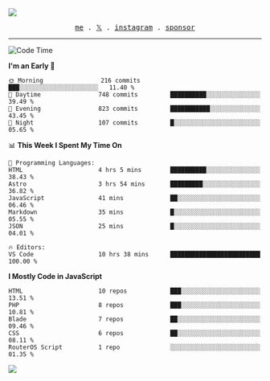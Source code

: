<img style="bottom: 800px;" src="https://imgur.com/rilHVxA.png"/>
<p align="center">
  <samp>
    <a href="https://fayln.com">me</a> .
    <!-- <a href="https://fayln.com/projects">projects</a> . -->
    <a href="https://go.fayln.com/twitter">𝕏</a> .
    <a href="https://go.fayln.com/instagram">instagram</a> .
<!--     <a href="https://go.fayln.com/polywork">polywork</a> . -->
    <a href="https://github.com/sponsors/faridhnzz">sponsor</a>
  </samp>
</p>

---
<!--START_SECTION:waka-->
![Code Time](http://img.shields.io/badge/Code%20Time-3%2C416%20hrs%203%20mins-blue)

**I'm an Early 🐤** 

```text
🌞 Morning                216 commits         ███░░░░░░░░░░░░░░░░░░░░░░   11.40 % 
🌆 Daytime                748 commits         ██████████░░░░░░░░░░░░░░░   39.49 % 
🌃 Evening                823 commits         ███████████░░░░░░░░░░░░░░   43.45 % 
🌙 Night                  107 commits         █░░░░░░░░░░░░░░░░░░░░░░░░   05.65 % 
```


📊 **This Week I Spent My Time On** 

```text
💬 Programming Languages: 
HTML                     4 hrs 5 mins        ██████████░░░░░░░░░░░░░░░   38.43 % 
Astro                    3 hrs 54 mins       █████████░░░░░░░░░░░░░░░░   36.82 % 
JavaScript               41 mins             ██░░░░░░░░░░░░░░░░░░░░░░░   06.46 % 
Markdown                 35 mins             █░░░░░░░░░░░░░░░░░░░░░░░░   05.55 % 
JSON                     25 mins             █░░░░░░░░░░░░░░░░░░░░░░░░   04.01 % 

🔥 Editors: 
VS Code                  10 hrs 38 mins      █████████████████████████   100.00 % 
```

**I Mostly Code in JavaScript** 

```text
HTML                     10 repos            ███░░░░░░░░░░░░░░░░░░░░░░   13.51 % 
PHP                      8 repos             ███░░░░░░░░░░░░░░░░░░░░░░   10.81 % 
Blade                    7 repos             ██░░░░░░░░░░░░░░░░░░░░░░░   09.46 % 
CSS                      6 repos             ██░░░░░░░░░░░░░░░░░░░░░░░   08.11 % 
RouterOS Script          1 repo              ░░░░░░░░░░░░░░░░░░░░░░░░░   01.35 % 
```




<!--END_SECTION:waka-->

![](https://hit.yhype.me/github/profile?user_id=29797712)
